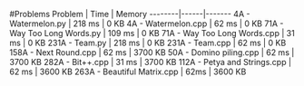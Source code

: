 #Problems
Problem | Time | Memory
--------|------|-------
4A - Watermelon.py | 218 ms | 0 KB
4A - Watermelon.cpp | 62 ms | 0 KB
71A - Way Too Long Words.py | 109 ms | 0 KB
71A - Way Too Long Words.cpp | 31 ms | 0 KB
231A - Team.py | 218 ms | 0 KB
231A - Team.cpp | 62 ms | 0 KB
158A - Next Round.cpp | 62 ms | 3700 KB
50A - Domino piling.cpp | 62 ms | 3700 KB
282A - Bit++.cpp | 31 ms | 3700 KB
112A - Petya and Strings.cpp | 62 ms | 3600 KB
263A - Beautiful Matrix.cpp | 62ms | 3600 KB
